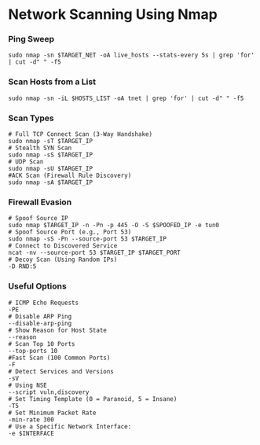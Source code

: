 # Network Scanning Using Nmap

### Ping Sweep
```shell
sudo nmap -sn $TARGET_NET -oA live_hosts --stats-every 5s | grep 'for' | cut -d" " -f5
```

### Scan Hosts from a List
```shell
sudo nmap -sn -iL $HOSTS_LIST -oA tnet | grep 'for' | cut -d" " -f5
```

### Scan Types
```shell
# Full TCP Connect Scan (3-Way Handshake)
sudo nmap -sT $TARGET_IP
# Stealth SYN Scan
sudo nmap -sS $TARGET_IP
# UDP Scan
sudo nmap -sU $TARGET_IP
#ACK Scan (Firewall Rule Discovery)
sudo nmap -sA $TARGET_IP
```

### Firewall Evasion
```shell
# Spoof Source IP 
sudo nmap $TARGET_IP -n -Pn -p 445 -O -S $SPOOFED_IP -e tun0
# Spoof Source Port (e.g., Port 53)
sudo nmap -sS -Pn --source-port 53 $TARGET_IP
# Connect to Discovered Service
ncat -nv --source-port 53 $TARGET_IP $TARGET_PORT
# Decoy Scan (Using Random IPs)
-D RND:5
```

### Useful Options
```shell
# ICMP Echo Requests
-PE
# Disable ARP Ping
--disable-arp-ping
# Show Reason for Host State
--reason
# Scan Top 10 Ports
--top-ports 10
#Fast Scan (100 Common Ports)
-F
# Detect Services and Versions
-sV
# Using NSE
--script vuln,discovery
# Set Timing Template (0 = Paranoid, 5 = Insane)
-T5
# Set Minimum Packet Rate
-min-rate 300
# Use a Specific Network Interface:
-e $INTERFACE
```